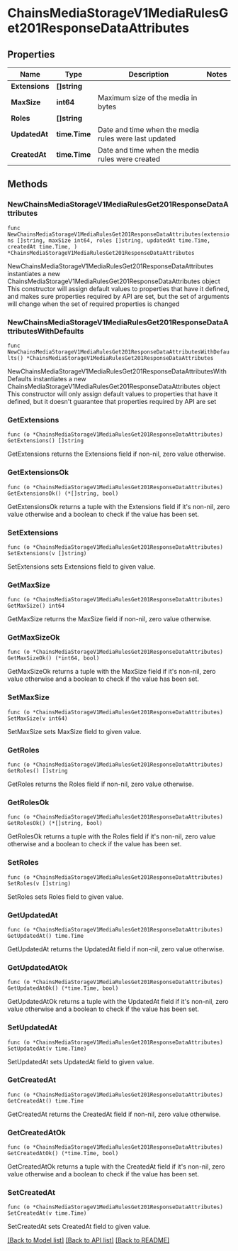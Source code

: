 # ChainsMediaStorageV1MediaRulesGet201ResponseDataAttributes

## Properties

Name | Type | Description | Notes
------------ | ------------- | ------------- | -------------
**Extensions** | **[]string** |  | 
**MaxSize** | **int64** | Maximum size of the media in bytes | 
**Roles** | **[]string** |  | 
**UpdatedAt** | **time.Time** | Date and time when the media rules were last updated | 
**CreatedAt** | **time.Time** | Date and time when the media rules were created | 

## Methods

### NewChainsMediaStorageV1MediaRulesGet201ResponseDataAttributes

`func NewChainsMediaStorageV1MediaRulesGet201ResponseDataAttributes(extensions []string, maxSize int64, roles []string, updatedAt time.Time, createdAt time.Time, ) *ChainsMediaStorageV1MediaRulesGet201ResponseDataAttributes`

NewChainsMediaStorageV1MediaRulesGet201ResponseDataAttributes instantiates a new ChainsMediaStorageV1MediaRulesGet201ResponseDataAttributes object
This constructor will assign default values to properties that have it defined,
and makes sure properties required by API are set, but the set of arguments
will change when the set of required properties is changed

### NewChainsMediaStorageV1MediaRulesGet201ResponseDataAttributesWithDefaults

`func NewChainsMediaStorageV1MediaRulesGet201ResponseDataAttributesWithDefaults() *ChainsMediaStorageV1MediaRulesGet201ResponseDataAttributes`

NewChainsMediaStorageV1MediaRulesGet201ResponseDataAttributesWithDefaults instantiates a new ChainsMediaStorageV1MediaRulesGet201ResponseDataAttributes object
This constructor will only assign default values to properties that have it defined,
but it doesn't guarantee that properties required by API are set

### GetExtensions

`func (o *ChainsMediaStorageV1MediaRulesGet201ResponseDataAttributes) GetExtensions() []string`

GetExtensions returns the Extensions field if non-nil, zero value otherwise.

### GetExtensionsOk

`func (o *ChainsMediaStorageV1MediaRulesGet201ResponseDataAttributes) GetExtensionsOk() (*[]string, bool)`

GetExtensionsOk returns a tuple with the Extensions field if it's non-nil, zero value otherwise
and a boolean to check if the value has been set.

### SetExtensions

`func (o *ChainsMediaStorageV1MediaRulesGet201ResponseDataAttributes) SetExtensions(v []string)`

SetExtensions sets Extensions field to given value.


### GetMaxSize

`func (o *ChainsMediaStorageV1MediaRulesGet201ResponseDataAttributes) GetMaxSize() int64`

GetMaxSize returns the MaxSize field if non-nil, zero value otherwise.

### GetMaxSizeOk

`func (o *ChainsMediaStorageV1MediaRulesGet201ResponseDataAttributes) GetMaxSizeOk() (*int64, bool)`

GetMaxSizeOk returns a tuple with the MaxSize field if it's non-nil, zero value otherwise
and a boolean to check if the value has been set.

### SetMaxSize

`func (o *ChainsMediaStorageV1MediaRulesGet201ResponseDataAttributes) SetMaxSize(v int64)`

SetMaxSize sets MaxSize field to given value.


### GetRoles

`func (o *ChainsMediaStorageV1MediaRulesGet201ResponseDataAttributes) GetRoles() []string`

GetRoles returns the Roles field if non-nil, zero value otherwise.

### GetRolesOk

`func (o *ChainsMediaStorageV1MediaRulesGet201ResponseDataAttributes) GetRolesOk() (*[]string, bool)`

GetRolesOk returns a tuple with the Roles field if it's non-nil, zero value otherwise
and a boolean to check if the value has been set.

### SetRoles

`func (o *ChainsMediaStorageV1MediaRulesGet201ResponseDataAttributes) SetRoles(v []string)`

SetRoles sets Roles field to given value.


### GetUpdatedAt

`func (o *ChainsMediaStorageV1MediaRulesGet201ResponseDataAttributes) GetUpdatedAt() time.Time`

GetUpdatedAt returns the UpdatedAt field if non-nil, zero value otherwise.

### GetUpdatedAtOk

`func (o *ChainsMediaStorageV1MediaRulesGet201ResponseDataAttributes) GetUpdatedAtOk() (*time.Time, bool)`

GetUpdatedAtOk returns a tuple with the UpdatedAt field if it's non-nil, zero value otherwise
and a boolean to check if the value has been set.

### SetUpdatedAt

`func (o *ChainsMediaStorageV1MediaRulesGet201ResponseDataAttributes) SetUpdatedAt(v time.Time)`

SetUpdatedAt sets UpdatedAt field to given value.


### GetCreatedAt

`func (o *ChainsMediaStorageV1MediaRulesGet201ResponseDataAttributes) GetCreatedAt() time.Time`

GetCreatedAt returns the CreatedAt field if non-nil, zero value otherwise.

### GetCreatedAtOk

`func (o *ChainsMediaStorageV1MediaRulesGet201ResponseDataAttributes) GetCreatedAtOk() (*time.Time, bool)`

GetCreatedAtOk returns a tuple with the CreatedAt field if it's non-nil, zero value otherwise
and a boolean to check if the value has been set.

### SetCreatedAt

`func (o *ChainsMediaStorageV1MediaRulesGet201ResponseDataAttributes) SetCreatedAt(v time.Time)`

SetCreatedAt sets CreatedAt field to given value.



[[Back to Model list]](../README.md#documentation-for-models) [[Back to API list]](../README.md#documentation-for-api-endpoints) [[Back to README]](../README.md)


